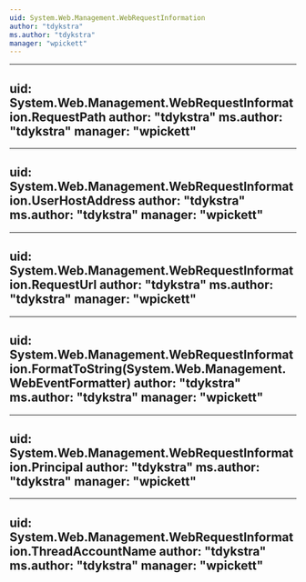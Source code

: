 ```yaml
---
uid: System.Web.Management.WebRequestInformation
author: "tdykstra"
ms.author: "tdykstra"
manager: "wpickett"
---
```


---
uid: System.Web.Management.WebRequestInformation.RequestPath
author: "tdykstra"
ms.author: "tdykstra"
manager: "wpickett"
---

---
uid: System.Web.Management.WebRequestInformation.UserHostAddress
author: "tdykstra"
ms.author: "tdykstra"
manager: "wpickett"
---

---
uid: System.Web.Management.WebRequestInformation.RequestUrl
author: "tdykstra"
ms.author: "tdykstra"
manager: "wpickett"
---

---
uid: System.Web.Management.WebRequestInformation.FormatToString(System.Web.Management.WebEventFormatter)
author: "tdykstra"
ms.author: "tdykstra"
manager: "wpickett"
---

---
uid: System.Web.Management.WebRequestInformation.Principal
author: "tdykstra"
ms.author: "tdykstra"
manager: "wpickett"
---

---
uid: System.Web.Management.WebRequestInformation.ThreadAccountName
author: "tdykstra"
ms.author: "tdykstra"
manager: "wpickett"
---
